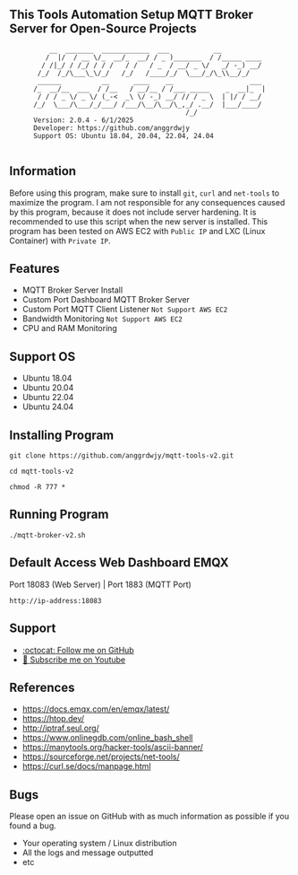 ## This Tools Automation Setup MQTT Broker Server for Open-Source Projects

```                                                                                                   
          __  _______  ____________  ___           __                   
         /  |/  / __ \/_  __/_  __/ / _ )_______  / /_____ ____         
        / /|_/ / /_/ / / /   / /   / _  / __/ _ \/   _/ -_) __/         
       /_/  /_/\___\_\/_/   /_/   /____/_/  \___/_/\_\\__/_/                                                          
       ______          __      ____    __                   ___         
      /_  __/__  ___  / /__   / __/__ / /___ _____    _  __|_  |        
       / / / _ \/ _ \/ (_-<  _\ \/ -_) __/ // / _ \  | |/ / __/         
      /_/  \___/\___/_/___/ /___/\__/\__/\_,_/ .__/  |___/____/         
                                            /_/                         
      Version: 2.0.4 - 6/1/2025                          
      Developer: https://github.com/anggrdwjy              
      Support OS: Ubuntu 18.04, 20.04, 22.04, 24.04        
                                                                                           
```

## Information

Before using this program, make sure to install `git`, `curl` and `net-tools` to maximize the program. I am not responsible for any consequences caused by this program, because it does not include server hardening. It is recommended to use this script when the new server is installed. This program has been tested on AWS EC2 with `Public IP` and LXC (Linux Container) with `Private IP`.

## Features
* MQTT Broker Server Install
* Custom Port Dashboard MQTT Broker Server
* Custom Port MQTT Client Listener `Not Support AWS EC2`
* Bandwidth Monitoring `Not Support AWS EC2`
* CPU and RAM Monitoring

## Support OS
* Ubuntu 18.04
* Ubuntu 20.04
* Ubuntu 22.04
* Ubuntu 24.04

## Installing Program
```
git clone https://github.com/anggrdwjy/mqtt-tools-v2.git
```
```
cd mqtt-tools-v2
```
```
chmod -R 777 *
```

## Running Program
```
./mqtt-broker-v2.sh
```

## Default Access Web Dashboard EMQX
Port 18083 (Web Server) | Port 1883 (MQTT Port)
```
http://ip-address:18083
```

## Support

* [:octocat: Follow me on GitHub](https://github.com/anggrdwjy)
* [🔔 Subscribe me on Youtube](https://www.youtube.com/@anggarda.wijaya)

## References

* https://docs.emqx.com/en/emqx/latest/
* https://htop.dev/
* http://iptraf.seul.org/
* https://www.onlinegdb.com/online_bash_shell
* https://manytools.org/hacker-tools/ascii-banner/
* https://sourceforge.net/projects/net-tools/
* https://curl.se/docs/manpage.html

## Bugs

Please open an issue on GitHub with as much information as possible if you found a bug.
* Your operating system / Linux distribution
* All the logs and message outputted
* etc
